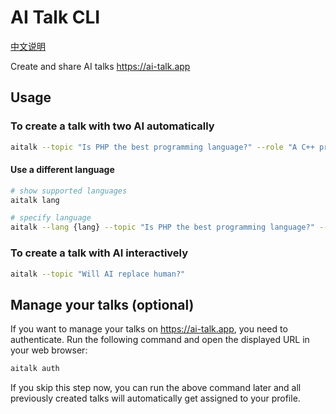 # AI Talk CLI

[中文说明](/README-cn.md)

Create and share AI talks https://ai-talk.app

## Usage
### To create a talk with two AI automatically

```bash
aitalk --topic "Is PHP the best programming language?" --role "A C++ programmer who think C++ is best" --role "A PHP programmer who believe PHP is best"
```

#### Use a different language

```bash
# show supported languages
aitalk lang

# specify language
aitalk --lang {lang} --topic "Is PHP the best programming language?" --role "A C++ programmer who think C++ is best" --role "A PHP programmer who believe PHP is best"
```

### To create a talk with AI interactively

```bash
aitalk --topic "Will AI replace human?"
```

## Manage your talks (optional)
If you want to manage your talks on https://ai-talk.app, you need to authenticate. Run the following command and open the displayed URL in your web browser:

```bash
aitalk auth
```

If you skip this step now, you can run the above command later and all previously created talks will automatically get assigned to your profile.
